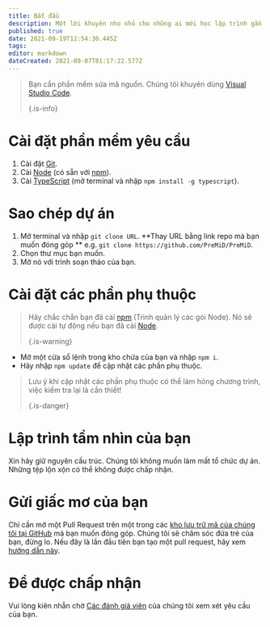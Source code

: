 ```yaml
---
title: Bắt đầu
description: Một lời khuyên nho nhỏ cho những ai mới học lập trình gần đây
published: true
date: 2021-09-19T12:54:30.445Z
tags:
editor: markdown
dateCreated: 2021-09-07T01:17:22.577Z
---
```


> Bạn cần phần mềm sửa mã nguồn. Chúng tôi khuyên dùng [Visual Studio Code](https://code.visualstudio.com/). 
> 
> {.is-info}

# Cài đặt phần mềm yêu cầu
1. Cài đặt [Git](https://git-scm.com/).
2. Cài [Node](https://nodejs.org/en/) (có sẵn với [npm](https://www.npmjs.com/)).
3. Cài [TypeScript](https://www.typescriptlang.org/index.html#download-links) (mở terminal và nhập `npm install -g typescript`).

# Sao chép dự án
1. Mở terminal và nhập `git clone URL`. **Thay URL bằng link repo mà bạn muốn đóng góp ** e.g. `git clone https://github.com/PreMiD/PreMiD`.
2. Chọn thư mục bạn muốn.
3. Mở nó với trình soạn thảo của bạn.

# Cài đặt các phần phụ thuộc
> Hãy chắc chắn bạn đã cài [npm](https://www.npmjs.com/) (Trình quản lý các gói Node). Nó sẽ được cài tự động nếu bạn đã cài [Node](https://nodejs.org/en/). 
> 
> {.is-warning}

- Mở một cửa sổ lệnh trong kho chứa của bạn và nhập `npm i`.
- Hãy nhập `npm update` để cập nhật các phần phụ thuộc.

> Lưu ý khi cập nhật các phần phụ thuộc có thể làm hỏng chương trình, việc kiểm tra lại là cần thiết! 
> 
> {.is-danger}

# Lập trình tầm nhìn của bạn
Xin hãy giữ nguyên cấu trúc. Chúng tôi không muốn làm mất tổ chức dự án. Những tệp lộn xộn có thể không được chấp nhận.

# Gửi giấc mơ của bạn
Chỉ cần mở một Pull Request trên một trong các [kho lưu trữ mã của chúng tôi tại GitHub](https://github.com/PreMiD/) mà bạn muốn đóng góp. Chúng tôi sẽ chăm sóc đứa trẻ của bạn, đừng lo. Nếu đây là lần đầu tiên bạn tạo một pull request, hãy xem [hướng dẫn này](https://help.github.com/en/articles/creating-a-pull-request).

# Để được chấp nhận
Vui lòng kiên nhẫn chờ [Các đánh giá viên](https://docs.premid.app/en/dev/presence/guidelines#presence-reviewers) của chúng tôi xem xét yêu cầu của bạn.

